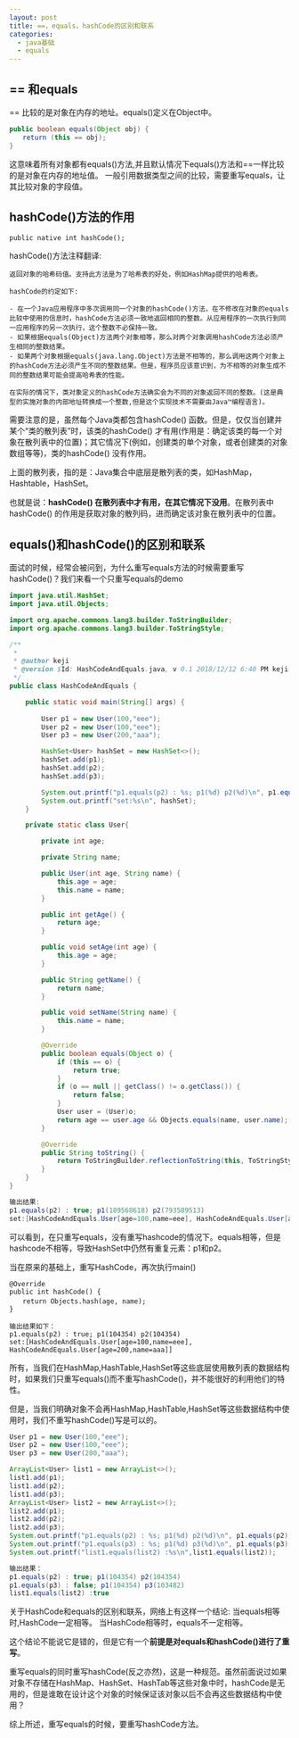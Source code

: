 ```yaml
---
layout: post
title: ==，equals，hashCode的区别和联系
categories: 
  - java基础
  - equals
---
```


## == 和equals

== 比较的是对象在内存的地址。equals()定义在Object中。
```java
public boolean equals(Object obj) {
　　return (this == obj);
}
```
这意味着所有对象都有equals()方法,并且默认情况下equals()方法和==一样比较的是对象在内存的地址值。
一般引用数据类型之间的比较，需要重写equals，让其比较对象的字段值。

<!-- more -->

## hashCode()方法的作用
```
public native int hashCode();
```
hashCode()方法注释翻译:



```
返回对象的哈希码值。支持此方法是为了哈希表的好处，例如HashMap提供的哈希表。

hashCode的约定如下:

- 在一个Java应用程序中多次调用同一个对象的hashCode()方法，在不修改在对象的equals比较中使用的信息时，hashCode方法必须一致地返回相同的整数。从应用程序的一次执行到同一应用程序的另一次执行，这个整数不必保持一致。
- 如果根据equals(Object)方法两个对象相等，那么对两个对象调用hashCode方法必须产生相同的整数结果。
- 如果两个对象根据equals(java.lang.Object)方法是不相等的，那么调用这两个对象上的hashCode方法必须产生不同的整数结果。但是，程序员应该意识到，为不相等的对象生成不同的整数结果可能会提高哈希表的性能。

在实际的情况下，类对象定义的hashCode方法确实会为不同的对象返回不同的整数。(这是典型的实施对象的内部地址转换成一个整数,但是这个实现技术不需要由Java™编程语言)。
```
需要注意的是，虽然每个Java类都包含hashCode() 函数。但是，仅仅当创建并某个“类的散列表”时，该类的hashCode() 才有用(作用是：确定该类的每一个对象在散列表中的位置)；其它情况下(例如，创建类的单个对象，或者创建类的对象数组等等)，类的hashCode() 没有作用。

上面的散列表，指的是：Java集合中底层是散列表的类，如HashMap，Hashtable，HashSet。

也就是说：**hashCode() 在散列表中才有用，在其它情况下没用**。在散列表中hashCode() 的作用是获取对象的散列码，进而确定该对象在散列表中的位置。

## equals()和hashCode()的区别和联系

面试的时候，经常会被问到，为什么重写equals方法的时候需要重写hashCode()？我们来看一个只重写equals的demo
```java
import java.util.HashSet;
import java.util.Objects;

import org.apache.commons.lang3.builder.ToStringBuilder;
import org.apache.commons.lang3.builder.ToStringStyle;

/**
 *
 * @author keji
 * @version $Id: HashCodeAndEquals.java, v 0.1 2018/12/12 6:40 PM keji Exp $
 */
public class HashCodeAndEquals {

    public static void main(String[] args) {
        
        User p1 = new User(100,"eee");
        User p2 = new User(100,"eee");
        User p3 = new User(200,"aaa");

        HashSet<User> hashSet = new HashSet<>();
        hashSet.add(p1);
        hashSet.add(p2);
        hashSet.add(p3);

        System.out.printf("p1.equals(p2) : %s; p1(%d) p2(%d)\n", p1.equals(p2), p1.hashCode(), p2.hashCode());
        System.out.printf("set:%s\n", hashSet);
    }

    private static class User{

        private int age;

        private String name;

        public User(int age, String name) {
            this.age = age;
            this.name = name;
        }

        public int getAge() {
            return age;
        }

        public void setAge(int age) {
            this.age = age;
        }

        public String getName() {
            return name;
        }

        public void setName(String name) {
            this.name = name;
        }

        @Override
        public boolean equals(Object o) {
            if (this == o) {
                return true;
            }
            if (o == null || getClass() != o.getClass()) {
                return false;
            }
            User user = (User)o;
            return age == user.age && Objects.equals(name, user.name);
        }

        @Override
        public String toString() {
            return ToStringBuilder.reflectionToString(this, ToStringStyle.SHORT_PREFIX_STYLE);
        }
    }
}

输出结果:
p1.equals(p2) : true; p1(189568618) p2(793589513)
set:[HashCodeAndEquals.User[age=100,name=eee], HashCodeAndEquals.User[age=100,name=eee], HashCodeAndEquals.User[age=200,name=aaa]]
```
可以看到，在只重写equals，没有重写hashcode的情况下。equals相等，但是hashcode不相等，导致HashSet中仍然有重复元素：p1和p2。

当在原来的基础上，重写HashCode，再次执行main()
```
@Override
public int hashCode() {
　　return Objects.hash(age, name);
}

输出结果如下：
p1.equals(p2) : true; p1(104354) p2(104354)
set:[HashCodeAndEquals.User[age=100,name=eee], HashCodeAndEquals.User[age=200,name=aaa]]
```

所有，当我们在HashMap,HashTable,HashSet等这些底层使用散列表的数据结构时，如果我们只重写equals()而不重写hashCode()，并不能很好的利用他们的特性。

但是，当我们明确对象不会再HashMap,HashTable,HashSet等这些数据结构中使用时，我们不重写hashCode()写是可以的。
```java
User p1 = new User(100,"eee");
User p2 = new User(100,"eee");
User p3 = new User(200,"aaa");

ArrayList<User> list1 = new ArrayList<>();
list1.add(p1);
list1.add(p2);
list1.add(p3);
ArrayList<User> list2 = new ArrayList<>();
list2.add(p1);
list2.add(p2);
list2.add(p3);
System.out.printf("p1.equals(p2) : %s; p1(%d) p2(%d)\n", p1.equals(p2), p1.hashCode(), p2.hashCode());
System.out.printf("p1.equals(p3) : %s; p1(%d) p3(%d)\n", p1.equals(p3), p1.hashCode(), p3.hashCode());
System.out.printf("list1.equals(list2) :%s\n",list1.equals(list2));

输出结果：
p1.equals(p2) : true; p1(104354) p2(104354)
p1.equals(p3) : false; p1(104354) p3(103482)
list1.equals(list2) :true
```

关于HashCode和equals的区别和联系，网络上有这样一个结论:
当equals相等时,HashCode一定相等。
当HashCode相等时，equals不一定相等。

这个结论不能说它是错的，但是它有一个**前提是对equals和hashCode()进行了重写**。

重写equals的同时重写hashCode(反之亦然)，这是一种规范。虽然前面说过如果对象不存储在HashMap、HashSet、HashTab等这些对象中时，hashCode是无用的，但是谁敢在设计这个对象的时候保证该对象以后不会再这些数据结构中使用？

综上所述，重写equals的时候，要重写hashCode方法。




